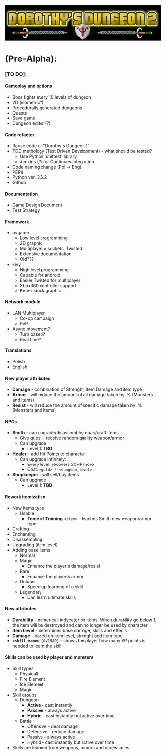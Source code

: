 
![Logo](https://github.com/zutmkr/Studia/blob/master/praca_mag/static/coollogo_com-7011398.png)


# (Pre-Alpha):
###    [TO DO]:
#### Gameplay and options
  * Boss fights every 10 levels of dungeon
  * 2D (isometric?)
  * Procedurally generated dungeons
  * Quests
  * Save game
  * Dungeon editor (?)

#### Code refactor
  * Reuse code of "Dorothy's Dungeon 1"
  * TDD methology (Test Driven Development) - what should be tested?
    * Use Python 'unittest' library
    * Jenkins (?) for Continues Integration
  * Code naming change (Pol -> Eng)
  * PEP8
  * Python ver. 3.6.2
  * Github
        
#### Documentation
  * Game Design Document
  * Test Strategy
        
#### Framework
  * pygame 
    * Low level programming
    * 2D graphic
    * Multiplayer = sockets, Twisted
    * Extensive documentation
    * Old???
  * kivy
    * High level programming
    * Capable for android
    * Easier Twisted for multiplayer
    * Xbox360 controller support
    * Better stock graphic
            
#### Network module
  * LAN Multiplayer
    * Co-op campaign
    * PvP
  * Async movement?
    * Turn based?
    * Real time?
            
#### Translations
  * Polish
  * English

    
#### New player attributes
  * __Damage__ - combination of Strenght, item Damage and item type
  * __Armor__ - will reduce the amount of all damage taken by .% (Monsters and items)
  * __Resist__ - will reduce the amount of specific damage taken by .% (Monsters and items)
        
#### NPCs
  * __Smith__ - can upgrade/disassemble/repair/craft items
    * Give quest - receive random quality weapon/armor 
    * Can upgrade
      * Level 1: __TBD__ 
  * __Healer__ - add Hit Points to character
    * Can upgrade infinitely:
      * Every level: recovers 20HP more
      * Cost: `<gold> * <dungeon_level>`
  * __Shopkeeper__ - will sell/buy items
    * Can upgrade
      * Level 1: __TBD__
    
#### Rework itemization
  * New items type
    * Usable
      * __Tome of Training__ `<item>` - teaches Smith new weapon/armor type
  * Crafting
  * Enchanting
  * Disassembling
  * Upgrading (item level)
  * Adding base items
    * Normal
    * Magic
      * Enhance the player's damage/resist
    * Rare
      * Enhance the player's armor 
    * Unique
      * Speed up learning of a skill
    * Legendary
      * Can learn ultimate skills
      
#### New attributes
  * __Durability__ - numericall indycator on items. When durability go below 1, 
                     the item will be destroyed and can no longer be used by character
  * __Item Level__ - determines base damage, skills and effects
  * __Damage__ - based on item level, strenght and item type
  * __`<skill_name> [0/15AP]`__ - shows the player how many AP points is needed
                                  to learn the skill
                
#### Skills can be used by player and monsters
  * Skill types
    * Physicall
    * Fire Element
    * Ice Element
    * Magic
  * Skill groups
    * Dungeon
      * __Active__ - cast instantly
      * __Passive__ - always active
      * __Hybrid__ - cast instantly but active over time
    * Battle
      * Offensive - deal damage
      * Defensive - reduce damage
      * Passive - always active
      * Hybrid - cast instantly but active over time
  * Skills are learned from weapons, armors and accessories
